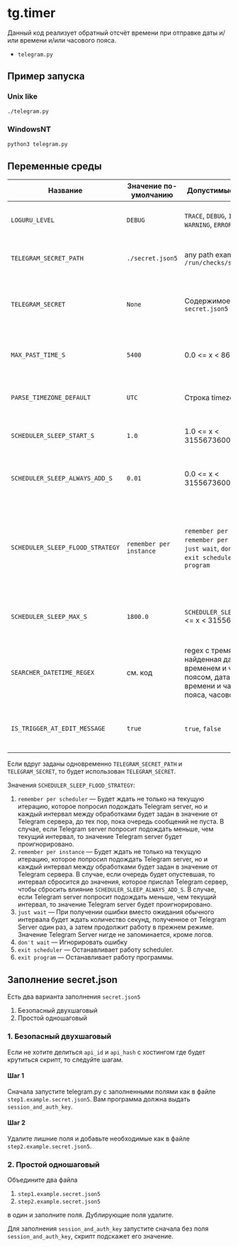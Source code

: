 # tg.timer
Данный код реализует обратный отсчёт времени при отправке даты и/или времени и/или часового пояса.

* `telegram.py`

## Пример запуска

### Unix like

```bash
./telegram.py
```

### WindowsNT

```cmd
python3 telegram.py
```

## Переменные среды

| Название                         | Значение по-умолчанию                 | Допустимые значения                                                                                                  | Описание   |
|----------------------------------|---------------------------------------|----------------------------------------------------------------------------------------------------------------------|------------|
| `LOGURU_LEVEL`                   | `DEBUG`                               | `TRACE`, `DEBUG`, `INFO`, `WARNING`, `ERROR`                                                                         | Уровень журналирования информации в консоль. |
| `TELEGRAM_SECRET_PATH`           | `./secret.json5`                      | any path example `/run/checks/secret.json5`                                                                          | Место в файловой системе, где хранятся секретные настройки. |
| `TELEGRAM_SECRET`                | `None`                                | Содержимое файла `secret.json5`                                                                                      | Вместо пути `TELEGRAM_SECRET_PATH` можно передать содержимое json файла прям в этой переменной. |
| `MAX_PAST_TIME_S`                | `5400`                                | 0.0 <= x < 86400.0                                                                                                   | Когда событие уже прошло, сколько времени отсчитывать в прошлое? |
| `PARSE_TIMEZONE_DEFAULT`         | `UTC`                                 | Строка timezone                                                                                                      | Если пользователь не указал часовой пояс, какой часовой пояс считать? |
| `SCHEDULER_SLEEP_START_S`        | `1.0`                                 | 1.0 <= x < 3155673600.0                                                                                              | Первоначальный интервал между обработками очереди сообщений |
| `SCHEDULER_SLEEP_ALWAYS_ADD_S`   | `0.01`                                | 0.0 <= x < 3155673600.0                                                                                              | Сколько добавлять времени к интервалу после каждой обработки сообщения |
| `SCHEDULER_SLEEP_FLOOD_STRATEGY` | `remember per instance`               | `remember per scheduler`, `remember per instance`, `just wait`, `don't wait`, `exit scheduler`, `exit program`       | Как реагировать на ошибку `420` `FLOOD` (`FloodWaitError`). Ошибка обозначает, что Telegram сервер просит подождать заданное количество времени. Подробнее ниже. |
| `SCHEDULER_SLEEP_MAX_S`          | `1800.0`                              | `SCHEDULER_SLEEP_START_S` <= x < 3155673600.0                                                                        | Максимальное время ожидание. Только `just wait` не обращает внимание на эту переменную |
| `SEARCHER_DATETIME_REGEX`        | см. код                               | regex с тремя группами: найденная дата со временем и часовым поясом, дата без времени и часового пояса, часовой пояс | Регулярное выражение, по которому программа понимает, что написано в сообщении время |
| `IS_TRIGGER_AT_EDIT_MESSAGE`     | `true`                                | `true`, `false`                                                                                                      | Надо ли добавлять обратный отсчёт для сообщений, которые отредактированы? |


Если вдруг заданы одновременно `TELEGRAM_SECRET_PATH` и `TELEGRAM_SECRET`, то будет использован `TELEGRAM_SECRET`.

Значения `SCHEDULER_SLEEP_FLOOD_STRATEGY`:

1. `remember per scheduler` — Будет ждать не только на текущую итерацию, которое попросил подождать Telegram server, но и каждый интервал между обработками будет задан в значение от Telegram сервера, до тех пор, пока очередь сообщений не пуста. В случае, если Telegram server попросит подождать меньше, чем текущий интервал, то значение Telegram server будет проигнорировано.
2. `remember per instance` — Будет ждать не только на текущую итерацию, которое попросил подождать Telegram server, но и каждый интервал между обработками будет задан в значение от Telegram сервера. В случае, если очередь будет опустевшая, то интервал сбросится до значения, которое прислал Telegram сервер, чтобы сбросить влияние `SCHEDULER_SLEEP_ALWAYS_ADD_S`. В случае, если Telegram server попросит подождать меньше, чем текущий интервал, то значение Telegram server будет проигнорировано.
3. `just wait` — При получении ошибки вместо ожидания обычного интервала будет ждать количество секунд, полученное от Telegram Server один раз, а затем продолжит работу в прежнем режиме. Значение Telegram Server нигде не запоминается, кроме логов.
4. `don't wait` — Игнорировать ошибку
5. `exit scheduler` — Останавливает работу scheduler.
6. `exit program` — Останавливает работу программы.

## Заполнение secret.json

Есть два варианта заполнения `secret.json5`

1. Безопасный двухшаговый
2. Простой одношаговый

### 1. Безопасный двухшаговый

Если не хотите делиться `api_id` и `api_hash` с хостингом где будет крутиться скрипт, то следуйте шагам.

#### Шаг 1

Сначала запустите telegram.py с заполненными полями как в файле `step1.example.secret.json5`. Вам программа должна выдать `session_and_auth_key`.

#### Шаг 2

Удалите лишние поля и добавьте необходимые как в файле `step2.example.secret.json5`.

### 2. Простой одношаговый

Объедините два файла

1. `step1.example.secret.json5`
2. `step2.example.secret.json5`

в один и заполните поля. Дублирующие поля удалите.

Для заполнения `session_and_auth_key` запустите сначала без поля `session_and_auth_key`, скрипт подскажет его значение.

